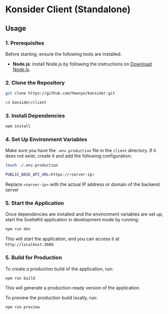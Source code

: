 # Konsider Client (Standalone)

## Usage

### 1. **Prerequisites**

Before starting, ensure the following tools are installed:

- **Node.js**: Install Node.js by following the instructions on [Download Node.js](https://nodejs.org/en/download/package-manager).

### 2. **Clone the Repository**

```bash
git clone https://github.com/hmunye/konsider.git
```
```bash
cd konsider/client
```

### 3. Install Dependencies

```bash
npm install
```

### 4. Set Up Environment Variables

Make sure you have the `.env.production` file in the `client` directory. 
If it does not exist, create it and add the following configuration:

```bash
touch ./.env.production
```

```bash
PUBLIC_BASE_API_URL=https://<server-ip>
```

Replace `<server-ip>` with the actual IP address or domain of the backend server

### 5. Start the Application

Once dependencies are installed and the environment variables are set up, 
start the SvelteKit application in development mode by running:

```bash
npm run dev
```

This will start the application, and you can access it at `http://localhost:3080`.

### 5. Build for Production

To create a production build of the application, run:

```bash
npm run build
```

This will generate a production-ready version of the application.

To preview the production build locally, run:

```bash
npm run preview
```
